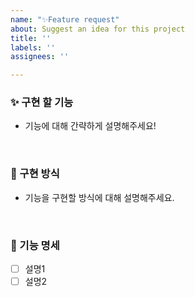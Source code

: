 ```yaml
---
name: "✨Feature request"
about: Suggest an idea for this project
title: ''
labels: ''
assignees: ''

---
```


### ✨ 구현 할 기능
- 기능에 대해 간략하게 설명해주세요!

<br>

### 📢 구현 방식
- 기능을 구현할 방식에 대해 설명해주세요.

<br>

### 📑 기능 명세
- [ ] 설명1
- [ ] 설명2